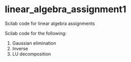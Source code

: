# linear_algebra_assignment1
Scilab code for linear algebra assignments

Scilab code for the following:

1. Gaussian elimination
2. Inverse
3. LU decomposition

